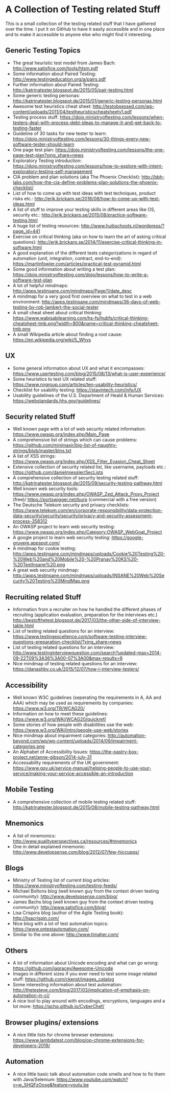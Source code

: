 # A Collection of Testing related Stuff

This is a small collection of the testing related stuff that I have gathered over the time. I put it on GitHub to have it easily accessible and in one place and to make it accessible to anyone else who might find it interesting.   

## Generic Testing Topics
- The great heuristic test model from James Bach: http://www.satisfice.com/tools/htsm.pdf
- Some information about Paired Testing: http://www.testingeducation.org/a/pairs.pdf
- Further information about Paired Testing: http://katrinatester.blogspot.de/2015/05/pair-testing.html
- Some generic testing personas: http://katrinatester.blogspot.de/2015/01/generic-testing-personas.html
- Awesome test heuristics cheat sheet: http://testobsessed.com/wp-content/uploads/2011/04/testheuristicscheatsheetv1.pdf
- Testing process stuff: https://dojo.ministryoftesting.com/lessons/when-testers-deal-with-process-debt-ideas-to-manage-it-and-get-back-to-testing-faster
- Guideline of 30 tasks for new tester to learn: https://dojo.ministryoftesting.com/lessons/30-things-every-new-software-tester-should-learn
- One page test plan: https://dojo.ministryoftesting.com/lessons/the-one-page-test-plan?xing_share=news
- Exploratory Testing introduction: https://dojo.ministryoftesting.com/lessons/how-to-explore-with-intent-exploratory-testing-self-management
- CIA problem and plan solutions (aka The Phoenix Checklist): http://bbh-labs.com/how-the-cia-define-problems-plan-solutions-the-phoenix-checklist/
- List of how to come up with test ideas with test techniques, product risks etc.: http://erik.brickarp.se/2016/08/how-to-come-up-with-test-ideas.html 
- A list of stuff to improve your testing skills in different areas like OS, security etc.: http://erik.brickarp.se/2015/08/practice-software-testing.html
- A huge list of testing resources: http://www.huibschoots.nl/wordpress/?page_id=441
- Exercise on critical thinking (aka on how to learn the art of asking critical questions): http://erik.brickarp.se/2014/11/exercise-critical-thinking-in-software.html 
- A good explanation of the different tests categorizations in regard of automation (unit, integration, contract, end-to-end): https://martinfowler.com/articles/practical-test-pyramid.html
- Some good information about writing a test plan: https://dojo.ministryoftesting.com/dojo/lessons/how-to-write-a-software-test-plan
- A lot of helpful mindmaps: http://apps.testinsane.com/mindmaps/Page/1/date_desc
- A mindmap for a very good first overview on what to test in a web environment: http://apps.testinsane.com/mindmaps/36-days-of-web-testing-by-rob-lambert-the-social-tester
- A small cheat sheet about critical thinking: https://www.wabisabilearning.com/hs-fs/hubfs/critical-thinking-cheatsheet-tmb.png?width=800&name=critical-thinking-cheatsheet-tmb.png
- A small Wikipedia article about finding a root cause: https://en.wikipedia.org/wiki/5_Whys

## UX
- Some general information about UX and what it encompasses: https://www.usertesting.com/blog/2015/08/13/what-is-user-experience/
- Some heuristics to test UX related stuff: https://www.nngroup.com/articles/ten-usability-heuristics/
- Checklist for usability testing: https://stayintech.com/info/UX
- Usability guidelines of the U.S. Department of Heald & Human Services: https://webstandards.hhs.gov/guidelines/

## Security related Stuff
- Well known page with a lot of web security related information: https://www.owasp.org/index.php/Main_Page
- A comprehensive list of strings which can cause problems: https://github.com/minimaxir/big-list-of-naughty-strings/blob/master/blns.txt
- A list of XSS strings: https://www.owasp.org/index.php/XSS_Filter_Evasion_Cheat_Sheet
- Extensive collection of security related list, like username, payloads etc.: https://github.com/danielmiessler/SecLists
- A comprehensive collection of security testing related stuff: http://katrinatester.blogspot.de/2015/09/security-testing-pathway.html
- Well known web security tools: https://www.owasp.org/index.php/OWASP_Zed_Attack_Proxy_Project (free)/ https://portswigger.net/burp (commercial with a free version)
- The Deutsche Telekom security and privacy checklists: https://www.telekom.com/en/corporate-responsibility/data-protection-data-security/security/security/privacy-and-security-assessment-process-358312
- An OWASP project to learn web security testing: https://www.owasp.org/index.php/Category:OWASP_WebGoat_Project
- A google project to learn web security testing: https://google-gruyere.appspot.com/
- A mindmap for cookie testing: http://apps.testinsane.com/mindmaps/uploads/Cookie%20Testing%20-%20Web%20and%20Mobile%20-%20Pranav%20KS%20-%20TestInsane%20.png
- A great web security mindmap: http://apps.testinsane.com/mindmaps/uploads/INSANE%20Web%20Security%20Testing%20MindMap.png

## Recruiting related Stuff
- Information from a recruiter on how he handled the different phases of recruiting (application evaluation, preparation for the interviews etc.) http://bestofthetest.blogspot.de/2017/03/the-other-side-of-interview-table.html
- List of testing related questions for an interview: https://www.testingexcellence.com/software-testing-interview-questions-preparation-checklist/?xing_share=news
- List of testing related questions for an interview: http://www.testinginterviewquestion.com/search?updated-max=2014-09-22T09%3A36%3A00-07%3A00&max-results=6
- Nice mindmap of testing related questions for an interview: https://danashby.co.uk/2015/12/07/how-i-interview-testers/

## Accessibility
- Well known W3C guidelines (seperating the requirements in A, AA and AAA) which may be used as requirements by companies: https://www.w3.org/TR/WCAG20/
- Information on how to meet these guidelines: https://www.w3.org/WAI/WCAG20/quickref/
- Some stories of how people with disabilities use the web: https://www.w3.org/WAI/intro/people-use-web/stories
- Nice mindmap about impairment categories: http://automation-beyond.com/wp/wp-content/uploads/2014/09/impairment-categories.png
- An Alphabet of Accessibility Issues: https://the-pastry-box-project.net/anne-gibson/2014-july-31
- Accessability requirements of the UK government: https://www.gov.uk/service-manual/helping-people-to-use-your-service/making-your-service-accessible-an-introduction

## Mobile Testing
- A comprehensive collection of mobile testing related stuff: http://katrinatester.blogspot.de/2015/08/mobile-testing-pathway.html

## Mnemonics
- A list of mnemonics: http://www.qualityperspectives.ca/resources/#mnemonics
- One in detail explained mnemonic: http://www.developsense.com/blog/2012/07/few-hiccupps/

## Blogs
- Ministry of Testing list of current blog articles: https://www.ministryoftesting.com/testing-feeds/
- Michael Boltons blog (well known guy from the context driven testing community): http://www.developsense.com/blog/
- James Bachs blog (well known guy from the context driven testing community): http://www.satisfice.com/blog/
- Lisa Crispins blog (author of the Agile Testing book): http://lisacrispin.com/
- Nice blog with a lot of test automation topics: https://www.ontestautomation.com/
- Similar to the one above: http://www.tjmaher.com/

## Others
- A lot of information about Unicode encoding and what can go wrong: https://github.com/jagracey/Awesome-Unicode
- Images in different sizes if you ever need to test some image related stuff: https://github.com/ckenst/images_catalog
- Some interesting information about test automation: http://thetesteye.com/blog/2017/03/implication-of-emphasis-on-automation-in-ci/
- A nice tool to play around with encodings, encryptions, languages and a lot more: https://gchq.github.io/CyberChef/

## Browser plugins/ extensions
- A nice little lists for chrome browser extensions: https://www.lambdatest.com/blog/op-chrome-extensions-for-developers-2019/

## Automation
- A nice little basic talk about automation code smells and how to fix them with Java/Selenium: https://www.youtube.com/watch?v=w_SHQFzOosg&feature=youtu.be